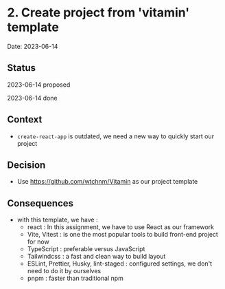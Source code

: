 # 2. Create project from 'vitamin' template

Date: 2023-06-14

## Status

2023-06-14 proposed

2023-06-14 done

## Context

- `create-react-app` is outdated, we need a new way to quickly start our project


## Decision

- Use https://github.com/wtchnm/Vitamin as our project template


## Consequences

- with this template, we have :
    - react : In this assignment, we have to use React as our framework
    - Vite, Vitest : is one the most popular tools to build front-end project for now
    - TypeScript : preferable versus JavaScript
    - Tailwindcss : a fast and clean way to build layout
    - ESLint, Prettier, Husky, lint-staged : configured settings, we don't need to do it by ourselves
    - pnpm : faster than traditional npm

